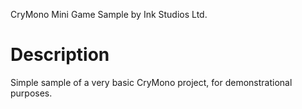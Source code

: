 CryMono Mini Game Sample
	by Ink Studios Ltd.

# Description
Simple sample of a very basic CryMono project, for demonstrational purposes.